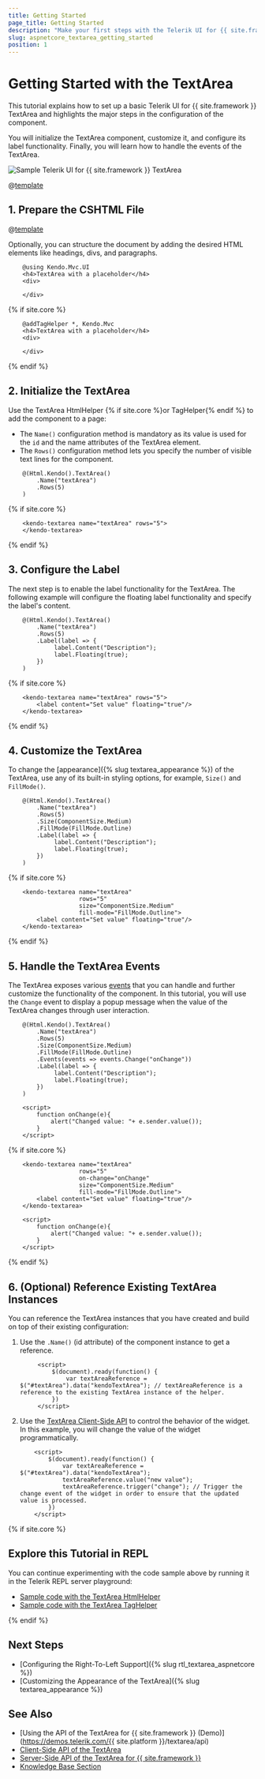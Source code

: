 ```yaml
---
title: Getting Started
page_title: Getting Started
description: "Make your first steps with the Telerik UI for {{ site.framework }} TextArea component by following a complete step-by-step tutorial."
slug: aspnetcore_textarea_getting_started
position: 1
---
```


# Getting Started with the TextArea

This tutorial explains how to set up a basic Telerik UI for {{ site.framework }} TextArea and highlights the major steps in the configuration of the component.

You will initialize the TextArea component, customize it, and configure its label functionality. Finally, you will learn how to handle the events of the TextArea.

 ![Sample Telerik UI for {{ site.framework }} TextArea](./images/textarea-getting-started.png)

@[template](/_contentTemplates/core/getting-started-prerequisites.md#repl-component-gs-prerequisites)

## 1. Prepare the CSHTML File
@[template](/_contentTemplates/core/getting-started-directives.md#gs-adding-directives)

Optionally, you can structure the document by adding the desired HTML elements like headings, divs, and paragraphs.

```HtmlHelper
    @using Kendo.Mvc.UI
    <h4>TextArea with a placeholder</h4>
    <div>
    
    </div>
```
{% if site.core %}
```TagHelper
    @addTagHelper *, Kendo.Mvc
    <h4>TextArea with a placeholder</h4>
    <div>
    
    </div>
```
{% endif %}

## 2. Initialize the TextArea
Use the TextArea HtmlHelper {% if site.core %}or TagHelper{% endif %} to add the component to a page:

* The `Name()` configuration method is mandatory as its value is used for the `id` and the name attributes of the TextArea element.
* The `Rows()` configuration method lets you specify the number of visible text lines for the component.

```HtmlHelper
    @(Html.Kendo().TextArea()
        .Name("textArea")
        .Rows(5)
    )
```
{% if site.core %}
```TagHelper
    <kendo-textarea name="textArea" rows="5">
    </kendo-textarea>
```
{% endif %}

## 3. Configure the Label

The next step is to enable the label functionality for the TextArea. The following example will configure the floating label functionality and specify the label's content.

```HtmlHelper
    @(Html.Kendo().TextArea()
        .Name("textArea")
        .Rows(5)
        .Label(label => {
             label.Content("Description");
             label.Floating(true);
        })
    )
```
{% if site.core %}
```TagHelper
    <kendo-textarea name="textArea" rows="5">
        <label content="Set value" floating="true"/>
    </kendo-textarea>
```
{% endif %}

## 4. Customize the TextArea

To change the [appearance]({% slug textarea_appearance %}) of the TextArea, use any of its built-in styling options, for example, `Size()` and `FillMode()`.

```HtmlHelper
    @(Html.Kendo().TextArea()
        .Name("textArea")
        .Rows(5)
        .Size(ComponentSize.Medium)
        .FillMode(FillMode.Outline)
        .Label(label => {
             label.Content("Description");
             label.Floating(true);
        })
    )
```

{% if site.core %}
```TagHelper
    <kendo-textarea name="textArea"
                    rows="5"
                    size="ComponentSize.Medium"
                    fill-mode="FillMode.Outline">
        <label content="Set value" floating="true"/>
    </kendo-textarea>
```
{% endif %}


## 5. Handle the TextArea Events

The TextArea exposes various [events](/api/kendo.mvc.ui.fluent/textareaeventbuilder) that you can handle and further customize the functionality of the component. In this tutorial, you will use the `Change` event to display a popup message when the value of the TextArea changes through user interaction.

```HtmlHelper
    @(Html.Kendo().TextArea()
        .Name("textArea")
        .Rows(5)
        .Size(ComponentSize.Medium)
        .FillMode(FillMode.Outline)
        .Events(events => events.Change("onChange"))
        .Label(label => {
             label.Content("Description");
             label.Floating(true);
        })
    )

    <script>
        function onChange(e){
            alert("Changed value: "+ e.sender.value());
        }
    </script>
```

{% if site.core %}
```TagHelper
    <kendo-textarea name="textArea"
                    rows="5"
                    on-change="onChange"
                    size="ComponentSize.Medium"
                    fill-mode="FillMode.Outline">
        <label content="Set value" floating="true"/>
    </kendo-textarea>

    <script>
        function onChange(e){
            alert("Changed value: "+ e.sender.value());
        }
    </script>
```
{% endif %}

## 6. (Optional) Reference Existing TextArea Instances
You can reference the TextArea instances that you have created and build on top of their existing configuration:

1. Use the `.Name()` (id attribute) of the component instance to get a reference.

    ```JS script
         <script>
             $(document).ready(function() {
                 var textAreaReference = $("#textArea").data("kendoTextArea"); // textAreaReference is a reference to the existing TextArea instance of the helper.
             })
         </script>
    ```

1. Use the [TextArea Client-Side API](https://docs.telerik.com/kendo-ui/api/javascript/ui/textarea#methods) to control the behavior of the widget. In this example, you will change the value of the widget programmatically.

    ```JS script
        <script>
            $(document).ready(function() {
                var textAreaReference = $("#textArea").data("kendoTextArea"); 
                textAreaReference.value("new value");
                textAreaReference.trigger("change"); // Trigger the change event of the widget in order to ensure that the updated value is processed.
            })    
        </script>
    ```

{% if site.core %}

## Explore this Tutorial in REPL

You can continue experimenting with the code sample above by running it in the Telerik REPL server playground:

* [Sample code with the TextArea HtmlHelper](https://netcorerepl.telerik.com/wnYGlDvS28EwSlie18)
* [Sample code with the TextArea TagHelper](https://netcorerepl.telerik.com/QHYGbZbI28HbuH6E19)

{% endif %}

## Next Steps

* [Configuring the Right-To-Left Support]({% slug rtl_textarea_aspnetcore %})
* [Customizing the Appearance of the TextArea]({% slug textarea_appearance %})


## See Also

* [Using the API of the TextArea for {{ site.framework }} (Demo)](https://demos.telerik.com/{{ site.platform }}/textarea/api)
* [Client-Side API of the TextArea](https://docs.telerik.com/kendo-ui/api/javascript/ui/textarea)
* [Server-Side API of the TextArea for {{ site.framework }}](/api/textarea)
* [Knowledge Base Section](/knowledge-base)

